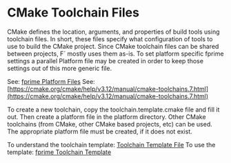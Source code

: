 # CMake Toolchain Files

CMake defines the location, arguments, and properties of build tools using toolchain files. In short, these files
specify what configuration of tools to use to build the CMake project. Since CMake toolchain files can be shared between
projects, F´ mostly uses them as-is. To set platform specific fprime settings a parallel Platform file may be created in
order to keep those settings out of this more generic file.

See: [fprime Platform Files](./cmake-platforms.md)
See: [https://cmake.org/cmake/help/v3.12/manual/cmake-toolchains.7.html](https://cmake.org/cmake/help/v3.12/manual/cmake-toolchains.7.html)

To create a new toolchain, copy the toolchain.template.cmake file and fill it out. Then create a platform file in the
platform directory. Other CMake toolchains (from CMake, other CMake based projects, etc) can be used. The appropriate
platform file must be created, if it does not exist.

To understand the toolchain template: [Toolchain Template File](../api/cmake/toolchain/toolchain-template.md)
To use the template: [fprime Toolchain Template](https://github.com/nasa/fprime/blob/devel/cmake/toolchain/toolchain.cmake.template)
